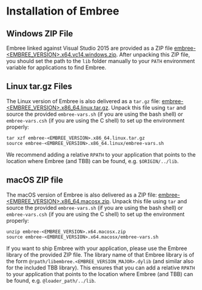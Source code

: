 Installation of Embree
======================

Windows ZIP File
-----------------

Embree linked against Visual Studio 2015 are provided as a ZIP file
[embree-<EMBREE_VERSION>.x64.vc14.windows.zip](https://github.com/embree/embree/releases/download/v<EMBREE_VERSION>/embree-<EMBREE_VERSION>.x64.vc14.windows.zip). After
unpacking this ZIP file, you should set the path to the `lib` folder
manually to your `PATH` environment variable for applications to find
Embree.

Linux tar.gz Files
------------------

The Linux version of Embree is also delivered as a `tar.gz` file:
[embree-<EMBREE_VERSION>.x86_64.linux.tar.gz](https://github.com/embree/embree/releases/download/v<EMBREE_VERSION>/embree-<EMBREE_VERSION>.x86_64.linux.tar.gz). Unpack
this file using `tar` and source the provided `embree-vars.sh` (if you
are using the bash shell) or `embree-vars.csh` (if you are using the C
shell) to set up the environment properly:

    tar xzf embree-<EMBREE_VERSION>.x86_64.linux.tar.gz
    source embree-<EMBREE_VERSION>.x86_64.linux/embree-vars.sh

We recommend adding a relative `RPATH` to your application that points
to the location where Embree (and TBB) can be found, e.g. `$ORIGIN/../lib`.

macOS ZIP file
-----------------

The macOS version of Embree is also delivered as a ZIP file:
[embree-<EMBREE_VERSION>.x86_64.macosx.zip](https://github.com/embree/embree/releases/download/v<EMBREE_VERSION>/embree-<EMBREE_VERSION>.x86_64.macosx.zip). Unpack
this file using `tar` and source the provided `embree-vars.sh` (if you
are using the bash shell) or `embree-vars.csh` (if you are using the C
shell) to set up the environment properly:

    unzip embree-<EMBREE_VERSION>.x64.macosx.zip
    source embree-<EMBREE_VERSION>.x64.macosx/embree-vars.sh

If you want to ship Embree with your application, please use the Embree
library of the provided ZIP file. The library name of that Embree
library is of the form `@rpath/libembree.<EMBREE_VERSION_MAJOR>.dylib`
(and similar also for the included TBB library). This ensures that you
can add a relative `RPATH` to your application that points to the location
where Embree (and TBB) can be found, e.g. `@loader_path/../lib`.

